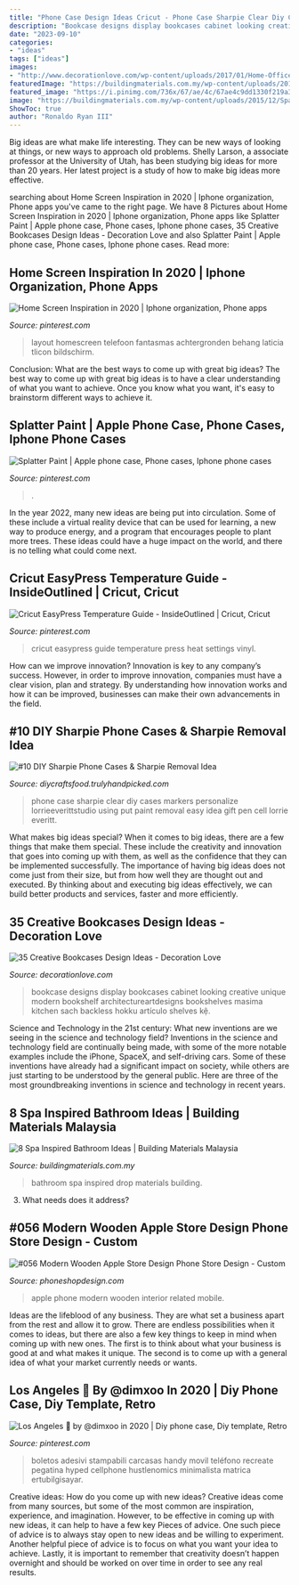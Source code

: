 ```yaml
---
title: "Phone Case Design Ideas Cricut - Phone Case Sharpie Clear Diy Cases Markers Personalize Lorrieeverittstudio Using Put Paint Removal Easy Idea Gift Pen Cell Lorrie Everitt"
description: "Bookcase designs display bookcases cabinet looking creative unique modern bookshelf architectureartdesigns bookshelves masima kitchen sach backless hokku artículo shelves kệ"
date: "2023-09-10"
categories:
- "ideas"
tags: ["ideas"]
images:
- "http://www.decorationlove.com/wp-content/uploads/2017/01/Home-Office-Bookcase-Display.jpg"
featuredImage: "https://buildingmaterials.com.my/wp-content/uploads/2015/12/Spa-bathroom-6.jpeg"
featured_image: "https://i.pinimg.com/736x/67/ae/4c/67ae4c9dd1330f219a366c69aa4757d0.jpg"
image: "https://buildingmaterials.com.my/wp-content/uploads/2015/12/Spa-bathroom-6.jpeg"
ShowToc: true
author: "Ronaldo Ryan III"
---
```



Big ideas are what make life interesting. They can be new ways of looking at things, or new ways to approach old problems. Shelly Larson, a associate professor at the University of Utah, has been studying big ideas for more than 20 years. Her latest project is a study of how to make big ideas more effective.

	

		
searching about Home Screen Inspiration in 2020 | Iphone organization, Phone apps you've came to the right page. We have 8 Pictures about Home Screen Inspiration in 2020 | Iphone organization, Phone apps like Splatter Paint | Apple phone case, Phone cases, Iphone phone cases, 35 Creative Bookcases Design Ideas - Decoration Love and also Splatter Paint | Apple phone case, Phone cases, Iphone phone cases. Read more:
		
    
## Home Screen Inspiration In 2020 | Iphone Organization, Phone Apps

<img loading=lazy src="https://i.pinimg.com/736x/d5/53/2c/d5532c5eacc1458014e4a1e57d6d1562.jpg" onerror="this.onerror=null;this.src='https://tse4.mm.bing.net/th?id=OIP.7nMoR5vNbPRQhu5EfDEExwHaQB&amp;pid=15.1';" alt="Home Screen Inspiration in 2020 | Iphone organization, Phone apps">

_Source: pinterest.com_

>layout homescreen telefoon fantasmas achtergronden behang laticia tlicon bildschirm. 

	

Conclusion: What are the best ways to come up with great big ideas?
The best way to come up with great big ideas is to have a clear understanding of what you want to achieve. Once you know what you want, it's easy to brainstorm different ways to achieve it.

    
## Splatter Paint | Apple Phone Case, Phone Cases, Iphone Phone Cases

<img loading=lazy src="https://i.pinimg.com/736x/1e/c9/6d/1ec96d28020627bcf58543803ead8c87.jpg" onerror="this.onerror=null;this.src='https://tse4.mm.bing.net/th?id=OIP.lofhjppQNcfvEuANdjJ-nAHaJx&amp;pid=15.1';" alt="Splatter Paint | Apple phone case, Phone cases, Iphone phone cases">

_Source: pinterest.com_

>. 

	

In the year 2022, many new ideas are being put into circulation. Some of these include a virtual reality device that can be used for learning, a new way to produce energy, and a program that encourages people to plant more trees. These ideas could have a huge impact on the world, and there is no telling what could come next.

    
## Cricut EasyPress Temperature Guide - InsideOutlined | Cricut, Cricut

<img loading=lazy src="https://i.pinimg.com/736x/9c/ae/a9/9caea933d657ad766da5e79c3ad2ce97.jpg" onerror="this.onerror=null;this.src='https://tse4.mm.bing.net/th?id=OIP.y5gd2bERrqNcP7Zk7LrGKQHaLH&amp;pid=15.1';" alt="Cricut EasyPress Temperature Guide - InsideOutlined | Cricut, Cricut">

_Source: pinterest.com_

>cricut easypress guide temperature press heat settings vinyl. 

	

How can we improve innovation?
Innovation is key to any company’s success. However, in order to improve innovation, companies must have a clear vision, plan and strategy. By understanding how innovation works and how it can be improved, businesses can make their own advancements in the field.

    
## #10 DIY Sharpie Phone Cases &amp; Sharpie Removal Idea

<img loading=lazy src="http://diycraftsfood.trulyhandpicked.com/wp-content/uploads/2017/04/Clear-phone-case-.jpg" onerror="this.onerror=null;this.src='https://tse3.mm.bing.net/th?id=OIP.jBzo4xG4mCDtXaDqVDzgmAHaHa&amp;pid=15.1';" alt="#10 DIY Sharpie Phone Cases &amp; Sharpie Removal Idea">

_Source: diycraftsfood.trulyhandpicked.com_

>phone case sharpie clear diy cases markers personalize lorrieeverittstudio using put paint removal easy idea gift pen cell lorrie everitt. 

	

What makes big ideas special?
When it comes to big ideas, there are a few things that make them special. These include the creativity and innovation that goes into coming up with them, as well as the confidence that they can be implemented successfully. The importance of having big ideas does not come just from their size, but from how well they are thought out and executed. By thinking about and executing big ideas effectively, we can build better products and services, faster and more efficiently.

    
## 35 Creative Bookcases Design Ideas - Decoration Love

<img loading=lazy src="http://www.decorationlove.com/wp-content/uploads/2017/01/Home-Office-Bookcase-Display.jpg" onerror="this.onerror=null;this.src='https://tse1.mm.bing.net/th?id=OIP.D55UnaDwRdiP-lVCxkxZvgHaLH&amp;pid=15.1';" alt="35 Creative Bookcases Design Ideas - Decoration Love">

_Source: decorationlove.com_

>bookcase designs display bookcases cabinet looking creative unique modern bookshelf architectureartdesigns bookshelves masima kitchen sach backless hokku artículo shelves kệ. 

	

Science and Technology in the 21st century: What new inventions are we seeing in the science and technology field?
Inventions in the science and technology field are continually being made, with some of the more notable examples include the iPhone, SpaceX, and self-driving cars. Some of these inventions have already had a significant impact on society, while others are just starting to be understood by the general public. Here are three of the most groundbreaking inventions in science and technology in recent years.

    
## 8 Spa Inspired Bathroom Ideas | Building Materials Malaysia

<img loading=lazy src="https://buildingmaterials.com.my/wp-content/uploads/2015/12/Spa-bathroom-6.jpeg" onerror="this.onerror=null;this.src='https://tse2.mm.bing.net/th?id=OIP.L9xmU2lxWFV7FowaxvLGEQHaFj&amp;pid=15.1';" alt="8 Spa Inspired Bathroom Ideas | Building Materials Malaysia">

_Source: buildingmaterials.com.my_

>bathroom spa inspired drop materials building. 

	

3) What needs does it address?

    
## #056 Modern Wooden Apple Store Design Phone Store Design - Custom

<img loading=lazy src="http://phoneshopdesign.com/wp-content/uploads/2018/09/056-modern-wooden-apple-store-design-phone-store-design-3.jpg" onerror="this.onerror=null;this.src='https://tse2.mm.bing.net/th?id=OIP.wBTLnf8X83OR56hImtOQpgHaE8&amp;pid=15.1';" alt="#056 Modern Wooden Apple Store Design Phone Store Design - Custom">

_Source: phoneshopdesign.com_

>apple phone modern wooden interior related mobile. 

	

Ideas are the lifeblood of any business. They are what set a business apart from the rest and allow it to grow. There are endless possibilities when it comes to ideas, but there are also a few key things to keep in mind when coming up with new ones. The first is to think about what your business is good at and what makes it unique. The second is to come up with a general idea of what your market currently needs or wants.

    
## Los Angeles 🎫 By @dimxoo In 2020 | Diy Phone Case, Diy Template, Retro

<img loading=lazy src="https://i.pinimg.com/736x/67/ae/4c/67ae4c9dd1330f219a366c69aa4757d0.jpg" onerror="this.onerror=null;this.src='https://tse4.mm.bing.net/th?id=OIP.m7H__7_00kdkWsSrPPYO3gHaLr&amp;pid=15.1';" alt="Los Angeles 🎫 by @dimxoo in 2020 | Diy phone case, Diy template, Retro">

_Source: pinterest.com_

>boletos adesivi stampabili carcasas handy movil teléfono recreate pegatina hyped cellphone hustlenomics minimalista matrica ertubilgisayar. 

	

Creative ideas: How do you come up with new ideas?
Creative ideas come from many sources, but some of the most common are inspiration, experience, and imagination. However, to be effective in coming up with new ideas, it can help to have a few key Pieces of advice. One such piece of advice is to always stay open to new ideas and be willing to experiment. Another helpful piece of advice is to focus on what you want your idea to achieve. Lastly, it is important to remember that creativity doesn’t happen overnight and should be worked on over time in order to see any real results.

